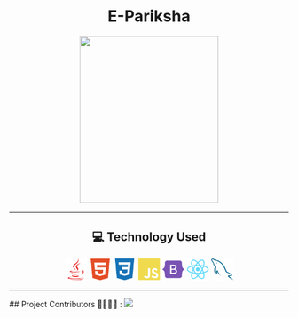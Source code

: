 <h1 align="center"> E-Pariksha   </h1>
<p align="center">
<img height="300" width="250"  src="https://github.com/kadampritam17/E-Pariksha/blob/main/Documentation/E-Pariksha-Logo.jpeg">
</p>


<hr>
<h2 align="center"> 💻 Technology Used </h2>
<p align="center">
 
<img height="40" src="https://github.com/devicons/devicon/blob/master/icons/java/java-plain.svg">
<img height="40" src="https://github.com/devicons/devicon/blob/master/icons/html5/html5-plain.svg">
<img height="40" src="https://github.com/devicons/devicon/blob/master/icons/css3/css3-plain.svg">
<img height="40" src="https://github.com/devicons/devicon/blob/master/icons/javascript/javascript-plain.svg">
<img height="40" src="https://github.com/devicons/devicon/blob/master/icons/bootstrap/bootstrap-plain.svg">
<img height="40" src="https://github.com/devicons/devicon/blob/master/icons/react/react-original.svg">
<img height="40" src="https://github.com/devicons/devicon/blob/master/icons/mysql/mysql-plain.svg">
</p>
 <hr>
## Project Contributors 👩‍💻👨‍💻 :
<a href="https://github.com/kadampritam17/E-Pariksha/graphs/contributors">
 <img src="https://contributors-img.web.app/image?repo=kadampritam17/E-Pariksha"/>
</a>
